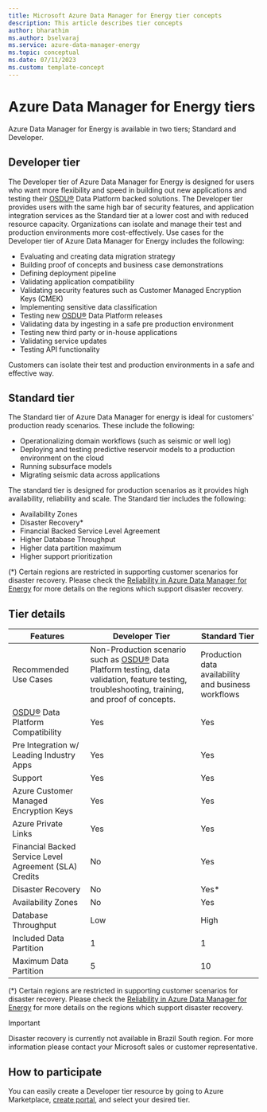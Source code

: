 ```yaml
---
title: Microsoft Azure Data Manager for Energy tier concepts
description: This article describes tier concepts
author: bharathim
ms.author: bselvaraj
ms.service: azure-data-manager-energy
ms.topic: conceptual
ms.date: 07/11/2023
ms.custom: template-concept
---
```


# Azure Data Manager for Energy tiers
Azure Data Manager for Energy is available in two tiers; Standard and Developer. 


## Developer tier 
The Developer tier of Azure Data Manager for Energy is designed for users who want more flexibility and speed in building out new applications and testing their [OSDU&reg;](https://osduforum.org) Data Platform backed solutions. The Developer tier provides users with the same high bar of security features, and application integration services as the Standard tier at a lower cost and with reduced resource capacity. Organizations can isolate and manage their test and production environments more cost-effectively. Use cases for the Developer tier of Azure Data Manager for Energy includes the following:

* Evaluating and creating data migration strategy
* Building proof of concepts and business case demonstrations
* Defining deployment pipeline
* Validating application compatibility
* Validating security features such as Customer Managed Encryption Keys (CMEK)
* Implementing sensitive data classification
* Testing new [OSDU&reg;](https://osduforum.org) Data Platform releases
* Validating data by ingesting in a safe pre production environment
* Testing new third party or in-house applications 
* Validating service updates
* Testing API functionality

Customers can isolate their test and production environments in a safe and effective way.


## Standard tier 
The Standard tier of Azure Data Manager for energy is ideal for customers' production ready scenarios. These include the following:

* Operationalizing domain workflows (such as seismic or well log)
* Deploying and testing predictive reservoir models to a production environment on the cloud
* Running subsurface models
* Migrating seismic data across applications

The standard tier is designed for production scenarios as it provides high availability, reliability and scale. The Standard tier includes the following:

* Availability Zones
* Disaster Recovery\*
* Financial Backed Service Level Agreement
* Higher Database Throughput
* Higher data partition maximum
* Higher support prioritization

(\*) Certain regions are restricted in supporting customer scenarios for disaster recovery. Please check the [Reliability in Azure Data Manager for Energy](reliability-energy-data-services.md) for more details on the regions which support disaster recovery.

## Tier details
| Features | Developer Tier | Standard Tier |
| ------------ | ------- |  ------- |
Recommended Use Cases | Non-Production scenario such as [OSDU&reg;](https://osduforum.org) Data Platform testing, data validation, feature testing, troubleshooting, training, and proof of concepts. | Production data availability and business workflows
[OSDU&reg;](https://osduforum.org) Data Platform Compatibility| Yes | Yes
Pre Integration w/ Leading Industry Apps | Yes | Yes
Support | Yes | Yes
Azure Customer Managed Encryption Keys|Yes| Yes
Azure Private Links|Yes| Yes
Financial Backed Service Level Agreement (SLA) Credits | No | Yes
Disaster Recovery |No| Yes\*
Availability Zones |No| Yes
Database Throughput |Low| High
Included Data Partition | 1| 1
Maximum Data Partition |5 | 10

(\*) Certain regions are restricted in supporting customer scenarios for disaster recovery. Please check the [Reliability in Azure Data Manager for Energy](reliability-energy-data-services.md) for more details on the regions which support disaster recovery.

> [!IMPORTANT]
> Disaster recovery is currently not available in Brazil South region. For more information please contact your Microsoft sales or customer representative.

## How to participate
You can easily create a Developer tier resource by going to Azure Marketplace, [create portal](https://portal.azure.com/#create/Microsoft.AzureDataManagerforEnergy), and select your desired tier. 
